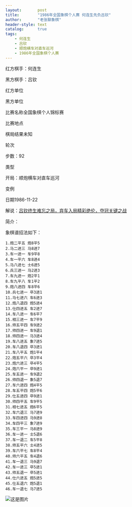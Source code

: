 ```yaml
---
layout:       post
title:        "1986年全国象棋个人赛 何连生先负吕钦"
author:       "老张聊象棋"
header-style: text
catalog:      true
tags:
    - 何连生
    - 吕钦
    - 顺炮横车对直车巡河
    - 1986年全国象棋个人赛
---
```

红方棋手：何连生

黑方棋手：吕钦

红方单位

黑方单位

比赛名称全国象棋个人锦标赛

比赛地点

棋局结果未知

轮次

步数：92

类型

开局：顺炮横车对直车巡河

变例

日期1986-11-22

解说：[吕钦终生难忘之局，弃车入局精彩绝伦，夺冠关键之战](https://youtu.be/nSXhGqwNDnY)

简介：

象棋谱招法如下：
```
1.炮二平五 炮8平5
2.马二进三 马8进7
3.车一进一 车9平8
4.车一平六 车8进4
5.马八进七 士6进5 
6.兵三进一 马2进3
7.车九进一 炮2平1
8.车九平八 车1平2
9.炮八进四 车8平6
10.兵七进一 卒3进1
11.马七进六 车6进3
12.炮八退四 炮5进4
13.仕四进五 车2进7
14.车八进一 车6平7
15.相三进一 车7平9
16.帅五平四 车9进2
17.帅四进一 车9退1
18.帅四进一 马3进4
19.车八进五 象7进5
20.车八退四 卒3进1
21.车八平五 炮1平4
22.炮五平六 卒3平4
23.炮六进三 卒4平5
24.炮六平一 卒9进1
25.车五进一 车9退2
26.帅四退一 象5退7
27.车六进四 炮4平5
28.车五平四 炮5平6
29.仕五进四 卒9进1
30.帅四平五 车9平5
31.相七进五 炮6平5
32.车六退三 马7进9
33.车四进四 马9进8
34.车四平三 象7进9
35.车三平一 马8进9
36.车一进一 士5退6
37.车一退二 车5平8
38.帅五平六 士4进5
39.车六平七 车8平4
40.帅六平五 车4退6
41.车一退三 马9退7
42.车一进三 卒5进1
43.帅五退一 卒5进1
44.仕六进五 炮5进5
45.仕五退六 炮5退1
46.车一退七 马7进5
```
![这是图片](https://xqipu.bj.bcebos.com/306dbedd-6a15-4fe6-be5c-a46f929d99c4.svg "Magic Gardens")
